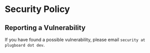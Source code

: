 # Security Policy

## Reporting a Vulnerability

If you have found a possible vulnerability, please email `security at plugboard dot dev`.
